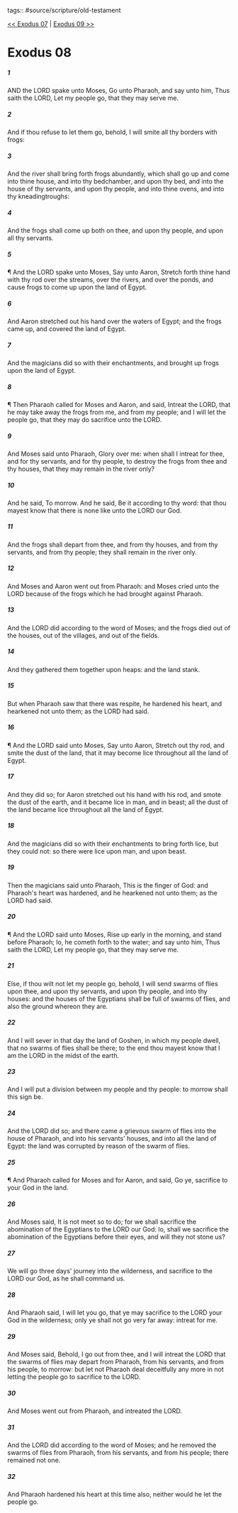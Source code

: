 tags:: #source/scripture/old-testament

[<< Exodus 07](source/scripture/old-testament/02_Exodus/Exodus_07.md) | [Exodus 09 >>](source/scripture/old-testament/02_Exodus/Exodus_09.md)

# Exodus 08

##### 1

AND the LORD spake unto Moses, Go unto Pharaoh, and say unto him, Thus saith the LORD, Let my people go, that they may serve me.

##### 2

And if thou refuse to let them go, behold, I will smite all thy borders with frogs:

##### 3

And the river shall bring forth frogs abundantly, which shall go up and come into thine house, and into thy bedchamber, and upon thy bed, and into the house of thy servants, and upon thy people, and into thine ovens, and into thy kneadingtroughs:

##### 4

And the frogs shall come up both on thee, and upon thy people, and upon all thy servants.

##### 5

¶ And the LORD spake unto Moses, Say unto Aaron, Stretch forth thine hand with thy rod over the streams, over the rivers, and over the ponds, and cause frogs to come up upon the land of Egypt.

##### 6

And Aaron stretched out his hand over the waters of Egypt; and the frogs came up, and covered the land of Egypt.

##### 7

And the magicians did so with their enchantments, and brought up frogs upon the land of Egypt.

##### 8

¶ Then Pharaoh called for Moses and Aaron, and said, Intreat the LORD, that he may take away the frogs from me, and from my people; and I will let the people go, that they may do sacrifice unto the LORD.

##### 9

And Moses said unto Pharaoh, Glory over me: when shall I intreat for thee, and for thy servants, and for thy people, to destroy the frogs from thee and thy houses, that they may remain in the river only?

##### 10

And he said, To morrow. And he said, Be it according to thy word: that thou mayest know that there is none like unto the LORD our God.

##### 11

And the frogs shall depart from thee, and from thy houses, and from thy servants, and from thy people; they shall remain in the river only.

##### 12

And Moses and Aaron went out from Pharaoh: and Moses cried unto the LORD because of the frogs which he had brought against Pharaoh.

##### 13

And the LORD did according to the word of Moses; and the frogs died out of the houses, out of the villages, and out of the fields.

##### 14

And they gathered them together upon heaps: and the land stank.

##### 15

But when Pharaoh saw that there was respite, he hardened his heart, and hearkened not unto them; as the LORD had said.

##### 16

¶ And the LORD said unto Moses, Say unto Aaron, Stretch out thy rod, and smite the dust of the land, that it may become lice throughout all the land of Egypt.

##### 17

And they did so; for Aaron stretched out his hand with his rod, and smote the dust of the earth, and it became lice in man, and in beast; all the dust of the land became lice throughout all the land of Egypt.

##### 18

And the magicians did so with their enchantments to bring forth lice, but they could not: so there were lice upon man, and upon beast.

##### 19

Then the magicians said unto Pharaoh, This is the finger of God: and Pharaoh's heart was hardened, and he hearkened not unto them; as the LORD had said.

##### 20

¶ And the LORD said unto Moses, Rise up early in the morning, and stand before Pharaoh; lo, he cometh forth to the water; and say unto him, Thus saith the LORD, Let my people go, that they may serve me.

##### 21

Else, if thou wilt not let my people go, behold, I will send swarms of flies upon thee, and upon thy servants, and upon thy people, and into thy houses: and the houses of the Egyptians shall be full of swarms of flies, and also the ground whereon they are.

##### 22

And I will sever in that day the land of Goshen, in which my people dwell, that no swarms of flies shall be there; to the end thou mayest know that I am the LORD in the midst of the earth.

##### 23

And I will put a division between my people and thy people: to morrow shall this sign be.

##### 24

And the LORD did so; and there came a grievous swarm of flies into the house of Pharaoh, and into his servants' houses, and into all the land of Egypt: the land was corrupted by reason of the swarm of flies.

##### 25

¶ And Pharaoh called for Moses and for Aaron, and said, Go ye, sacrifice to your God in the land.

##### 26

And Moses said, It is not meet so to do; for we shall sacrifice the abomination of the Egyptians to the LORD our God: lo, shall we sacrifice the abomination of the Egyptians before their eyes, and will they not stone us?

##### 27

We will go three days' journey into the wilderness, and sacrifice to the LORD our God, as he shall command us.

##### 28

And Pharaoh said, I will let you go, that ye may sacrifice to the LORD your God in the wilderness; only ye shall not go very far away: intreat for me.

##### 29

And Moses said, Behold, I go out from thee, and I will intreat the LORD that the swarms of flies may depart from Pharaoh, from his servants, and from his people, to morrow: but let not Pharaoh deal deceitfully any more in not letting the people go to sacrifice to the LORD.

##### 30

And Moses went out from Pharaoh, and intreated the LORD.

##### 31

And the LORD did according to the word of Moses; and he removed the swarms of flies from Pharaoh, from his servants, and from his people; there remained not one.

##### 32

And Pharaoh hardened his heart at this time also, neither would he let the people go.

